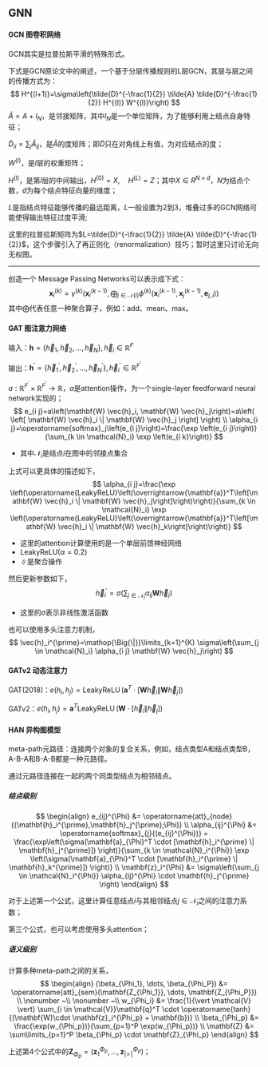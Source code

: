 ## GNN

#### GCN 图卷积网络

GCN其实是拉普拉斯平滑的特殊形式。

下式是GCN原论文中的阐述，一个基于分层传播规则的L层GCN，其层与层之间的传播方式为：
$$
H^{(l+1)}=\sigma\left(\tilde{D}^{-\frac{1}{2}} \tilde{A} \tilde{D}^{-\frac{1}{2}} H^{(l)} W^{(l)}\right)
$$
$\tilde{A}=A+I_N$，是邻接矩阵，其中$I_N$是一个单位矩阵，为了能够利用上结点自身特征；

$\tilde{D}_{ii}=\sum_j{\tilde{A}_{ij}}$，是$\tilde{A}$的度矩阵；即$\tilde{D}$只在对角线上有值，为对应结点的度；

$W^{(l)}$，是$l$层的权重矩阵；

$H^{(l)}$，是第$l$层的中间输出，$H^{(0)}=X,\quad H^{(L)}=Z$；其中$X \in R^{N \times d}$，$N$为结点个数，$d$为每个结点特征向量的维度；

$L$是指结点特征能够传播的最远距离，$L$一般设置为2到3，堆叠过多的GCN网络可能使得输出特征过度平滑;

这里的拉普拉斯矩阵为$L=\tilde{D}^{-\frac{1}{2}} \tilde{A} \tilde{D}^{-\frac{1}{2}}$，这个步骤引入了再正则化（renormalization）技巧；暂时这里只讨论无向无权图。

---

创造一个 Message Passing Networks可以表示成下式：
$$
\mathbf{x}_i^{(k)}=\gamma^{(k)}\left(\mathbf{x}_i^{(k-1)}, \bigoplus_{j \in \mathcal{N}(i)} \phi^{(k)}\left(\mathbf{x}_i^{(k-1)}, \mathbf{x}_j^{(k-1)}, \mathbf{e}_{j, i}\right)\right)
$$
其中$\bigoplus$代表任意一种聚合算子，例如：add、mean、max。

#### GAT 图注意力网络

输入：$\mathbf{h}=\left\{\vec{h}_1, \vec{h}_2, \ldots, \vec{h}_N\right\}, \vec{h}_i \in \mathbb{R}^F$

输出：$\mathbf{h}^{\prime}=\left\{\vec{h}_1^{\prime}, \vec{h}_2^{\prime}, \ldots, \vec{h}_N^{\prime}\right\}, \vec{h}_i^{\prime} \in \mathbb{R}^{F^{\prime}}$

$a: \mathbb{R}^{F^{\prime}} \times \mathbb{R}^{F^{\prime}} \rightarrow \mathbb{R}$，$a$是attention操作，为一个single-layer feedforward neural network实现的；
$$
e_{i j}=a\left(\mathbf{W} \vec{h}_i, \mathbf{W} \vec{h}_j\right)=a\left( \left[ \mathbf{W} \vec{h}_i \| \mathbf{W} \vec{h}_j \right] \right) \\
\alpha_{i j}=\operatorname{softmax}_j\left(e_{i j}\right)=\frac{\exp \left(e_{i j}\right)}{\sum_{k \in \mathcal{N}_i} \exp \left(e_{i k}\right)}
$$

+ 其中$\mathcal{N}_i$是结点$i$在图中的邻接点集合

上式可以更具体的描述如下，
$$
\alpha_{i j}=\frac{\exp \left(\operatorname{LeakyReLU}\left(\overrightarrow{\mathbf{a}}^T\left[\mathbf{W} \vec{h}_i \| \mathbf{W} \vec{h}_j\right]\right)\right)}{\sum_{k \in \mathcal{N}_i} \exp \left(\operatorname{LeakyReLU}\left(\overrightarrow{\mathbf{a}}^T\left[\mathbf{W} \vec{h}_i \| \mathbf{W} \vec{h}_k\right]\right)\right)}
$$

+ 这里的attention计算使用的是一个单层前馈神经网络
+ LeakyReLU($\alpha=0.2$)
+ $\|$是聚合操作

然后更新参数如下，
$$
\vec{h}_i^{\prime}=\sigma\left(\sum_{j \in \mathcal{N}_i} \alpha_{i j} \mathbf{W} \vec{h}_j\right)
$$

+ 这里的$\sigma$表示非线性激活函数

也可以使用多头注意力机制，
$$
\vec{h}_i^{\prime}=\mathop{\Big{\|}}\limits_{k=1}^{K} \sigma\left(\sum_{j \in \mathcal{N}_i} \alpha_{i j} \mathbf{W} \vec{h}_j\right)
$$


#### GATv2 动态注意力

GAT(2018)：$e(h_i,h_j)=\operatorname{LeakyReLU}\left(\mathbf{a}^T \cdot \left[\mathbf{W} \vec{h}_i \| \mathbf{W} \vec{h}_j\right]\right)$

GATv2：$e(h_i,h_j)=\mathbf{a}^T \operatorname{LeakyReLU}\left(\mathbf{W} \cdot \left[\vec{h}_i \| \vec{h}_j\right]\right)$

#### HAN 异构图模型

meta-path元路径：连接两个对象的复合关系，例如，结点类型A和结点类型B，A-B-A和B-A-B都是一种元路径。

通过元路径连接在一起的两个同类型结点为相邻结点。

##### 结点级别

$$
\begin{align}
e_{ij}^{\Phi} &= \operatorname{att}_{node}{(\mathbf{h}_i^{\prime},\mathbf{h}_j^{\prime};\Phi)} \\
\alpha_{ij}^{\Phi} &= \operatorname{softmax}_{j}{(e_{ij}^{\Phi})} = \frac{\exp\left(\sigma(\mathbf{a}_{\Phi}^T \cdot [\mathbf{h}_i^{\prime} \| \mathbf{h}_j^{\prime}]) \right)}{\sum_{k \in \mathcal{N}_i^{\Phi}} \exp \left(\sigma(\mathbf{a}_{\Phi}^T \cdot [\mathbf{h}_i^{\prime} \| \mathbf{h}_k^{\prime}]) \right)} \\
\mathbf{z}_i^{\Phi} &= \sigma\left(\sum_{j \in \mathcal{N}_i^{\Phi}} \alpha_{ij}^{\Phi} \cdot \mathbf{h}_j^{\prime} \right)
\end{align}
$$

对于上述第一个公式，这里计算任意结点$i$与其相邻结点$j \in \mathcal{N}_i$之间的注意力系数；

第三个公式，也可以考虑使用多头attention；

##### 语义级别

计算多种meta-path之间的关系，
$$
\begin{align}
(\beta_{\Phi_1}, \dots, \beta_{\Phi_P}) &= \operatorname{att}_{sem}(\mathbf{Z_{\Phi_1}}, \dots, \mathbf{Z_{\Phi_P}}) \\
\nonumber ~\\
\nonumber ~\\
w_{\Phi_i} &= \frac{1}{\vert \mathcal{V} \vert} \sum_{i \in \mathcal{V}}\mathbf{q}^T \cdot \operatorname{tanh}{(\mathbf{W}\cdot \mathbf{z}_i^{\Phi_p} + \mathbf{b})} \\
\beta_{\Phi_p} &= \frac{\exp(w_{\Phi_p})}{\sum_{p=1}^P \exp(w_{\Phi_p})} \\
\mathbf{Z} &= \sum\limits_{p=1}^P \beta_{\Phi_p} \cdot \mathbf{Z}_{\Phi_p}
\end{align}
$$

上述第4个公式中的$\mathbf{Z}_{\Phi_p} = (\mathbf{z}_1^{\Phi_p}, \dots, \mathbf{z}_{\vert \mathcal{V}\vert}^{\Phi_p})$；





